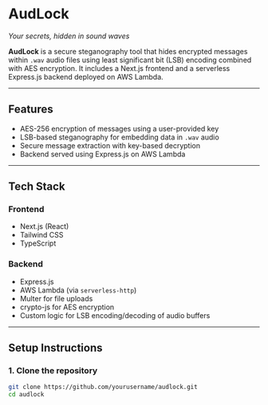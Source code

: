 # AudLock
*Your secrets, hidden in sound waves*

**AudLock** is a secure steganography tool that hides encrypted messages within `.wav` audio files using least significant bit (LSB) encoding combined with AES encryption. It includes a Next.js frontend and a serverless Express.js backend deployed on AWS Lambda.

---

## Features

- AES-256 encryption of messages using a user-provided key
- LSB-based steganography for embedding data in `.wav` audio
- Secure message extraction with key-based decryption
- Backend served using Express.js on AWS Lambda

---

## Tech Stack

### Frontend
- Next.js (React)
- Tailwind CSS
- TypeScript

### Backend
- Express.js
- AWS Lambda (via `serverless-http`)
- Multer for file uploads
- crypto-js for AES encryption
- Custom logic for LSB encoding/decoding of audio buffers

---

## Setup Instructions

### 1. Clone the repository

```bash
git clone https://github.com/yourusername/audlock.git
cd audlock
